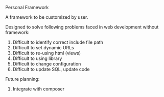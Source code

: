 Personal Framework

A framework to be customized by user.

Designed to solve following problems faced in web development without framework:
1. Difficult to identify correct include file path
2. Difficult to set dynamic URLs
3. Difficult to re-using html (views)
4. Difficult to using library
5. Difficult to change configuration
6. Difficult to update SQL, update code

Future planning:
1. Integrate with composer



